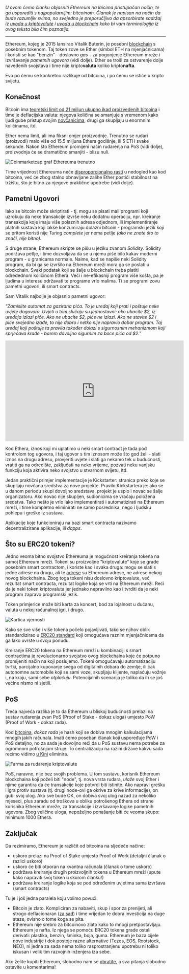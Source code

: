 _U ovom ćemo članku objasniti Ethereum na laicima pristupačan način, te ga usporediti s najpopularnijim: bitcoinom. Članak je napisan na način da bude razumljiv svima, no svejedno je preporučljivo da apsorbirate sadržaj iz [uvoda u kriptovalute][cc] i [uvoda u blockchain][bc] kako bi vam terminologija iz ovog teksta bila čim poznatija._

---

Ethereum, kojeg je 2015 lansirao Vitalik Buterin, je posebni [blockchain][bc] s posebnim tokenom. Taj token zove se Ether (simbol ETH na mjenjačnicama) i koristi se kao "benzin" - doslovno _gas_ - za pogonjenje Ethereum mreže i izvršavanje _pametnih ugovora_ (vidi dolje). Ether se troši za ostvarenje dolje navedenih svojstava i time nije kripto**valuta** koliko kripto**nafta**.

 Evo po čemu se konkretno razlikuje od bitcoina, i po čemu se ističe u kripto svijetu.

## Konačnost

Bitcoin ima [teoretski limit od 21 miljun ukupno ikad proizvedenih bitcoina][finite] i time je deflacijska valuta: njegova količina se smanjuje s vremenom kako ljudi gube pristup svojim [novčanicima][wallet], drugi ga skupljaju u enormnim količinama, itd.

Ether nema limit, ali ima fiksni omjer proizvodnje. Trenutno se rudari (proizvodi) malo više od 15.5 miljuna Ethera godišnje, ili 5 ETH svake sekunde. Nakon što Ethereum promijeni način rudarenja na PoS (vidi dolje), proizvodnja će se dramatično smanjiti - blizu nuli.

![Coinmarketcap graf Ethereuma trenutno](https://bitfalls.com/wp-content/uploads/2017/09/01-3.png)

Time vrijednost Ethereuma neće [disproporcionalno rasti][bubble] u nedogled kao kod bitcoina, već će zbog stalno obnavljane zalihe Ether postići stabilnost na tržištu, što je bitno za njegove praktične upotrebe (vidi dolje).

## Pametni Ugovori

Iako se bitcoin može skriptirati - tj. mogu se pisati mali programi koji uzrokuju da neke transakcije izvrše neku dodatnu operaciju, npr. kreiranje transakcija koje imaju više polaznih adresa odjednom, ili implementiranje platnih sustava koji lakše konzumiraju dolazni bitcoin - programski jezik koji se pritom koristi nije _Turing complete_ jer nema petlje _(ako ne znate što to znači, nije bitno)._

S druge strane, Ethereum skripte se pišu u jeziku zvanom _Solidity_. Solidity podržava petlje, i time dozvoljava da se u njemu piše bilo kakav moderni program - u granicama normale. Naime, kad se napiše neki Solidity program, da bi ga se izvršilo na Ethereum mreži mora ga se poslati u blockchain. Svaki podatak koji se šalje u blockchain treba platiti određednom količinom Ethera. Veći i ne-efikasniji program više košta, pa je ljudima u interesu održavati te programe vrlo malima. Ti se programi zovu pametni ugovori, ili smart contracts.

Sam Vitalik najbolje je objasnio pametni ugovor:

_"Zamislite automat za gazirana pića. To je uređaj koji prati i poštuje neke uvjete dogovora. Uvjeti u tom slučaju su jednostavni: ako ubacite $2, iz uređaja izlazi piće. Ako ne ubacite $2, piće ne izlazi. Ako ne stavite $2 i piće svejedno izađe, to nije dobro i netko nije napravio dobar program. Taj uređaj koji poštuje ta pravila također dolazi s sigurnosnim mehanizmom koji sprječava krađe - barem dovoljno sigurnim za boce pića od $2."_

<iframe width="560" height="315" src="https://www.youtube.com/embed/r0S4qIMf4Pg" frameborder="0" allowfullscreen></iframe>

Kod Ethera, iznos koji mi uplatimo u neki smart contract je tada pod kontrolom tog ugovora, i taj ugovor s tim iznosom može što god želi - slati iznos na drugu adresu, provjeriti uvjete i slati ga nekamo tek u budućnosti, vratiti ga na odredište, zaključati na neko vrijeme, pozvati neku vanjsku funkciju koja aktivira neko svojstvo u stvarnom svijetu, itd. 

Jedan praktični primjer implementacije je Kickstarter: stranica preko koje se skupljaju novčana sredstva za nove projekte. Pravilo Kickstartera je: ako se u danom periodu skupi dovoljno sredstava, projekt je uspio i novac se šalje organizatoru. Ako novac nije skupljen, sudionicima se vraćaju položena sredstva. Tako nešto je vrlo lako implementirati i automatizirati na Ethereum mreži, i time kompletno eliminirati ne samo posrednika, nego i ljudsku pohlepu i greške iz sustava.

Aplikacije koje funkcioniraju na bazi smart contracta nazivamo decentralizirane aplikacije, ili _dapps_.

## Što su ERC20 tokeni?

Jedno veoma bitno svojstvo Ethereuma je mogućnost kreiranja tokena na samoj Ethereum mreži. Tokeni su proizvoljne "kriptovalute" koje se grade posebnim smart contractom, i koriste kao i svaka druga: mogu se slati s jedne adrese na drugu, ali te [adrese][wallet1] su Ethereum adrese, ne adrese nekog novog blockchaina. Zbog toga tokeni nisu doslovno kriptovalute, već rezultat smart contracta, rezultat logike koja se vrti na Ethereum mreži. Reći da je neki token kriptovaluta jer jednako nepravilno kao i tvrditi da je neki program zapravo programski jezik.

Token primjerice može biti karta za koncert, bod za lojalnost u dućanu, valuta u nekoj računalnoj igri, i drugo.

![Kartica vjernosti](https://bitfalls.com/wp-content/uploads/2017/09/02-3.jpg)

Kako se sve više i više tokena počelo pojavljivati, tako se njihov oblik standardizirao u [ERC20 standard][erc20] koji omogućava raznim mjenjačnicama da ga lako uvrste u svoju ponudu.

Kreiranje ERC20 tokena na Ethereum mreži u kombinaciji s smart contractima je revolucionarno svojstvo ovog blockchaina koje će potpuno promijeniti način na koji poslujemo. Tokeni omogućavaju automatizaciju tvrtki, parcijalno kupovanje svega od digitalnih dobara do zemlje, ili čak autonomne automobile koji se sami voze, skupljaju klijente, naplaćuju vožnje i, na kraju, sami sebe _otplaćuju_. Potencijalnih scenarija je toliko da ih se još većine nismo ni sjetili.

## PoS

Treća najveća razlika je to da Ethereum u bliskoj budućnosti prelazi na sustav rudarenja zvan PoS (Proof of Stake - dokaz uloga) umjesto PoW (Proof of Work - dokaz rada).

Kod [bitcoina][bc], _dokaz rada_ je hash koji se dobiva mnogim kalkulacijama mnogih jakih računala. Imati ćemo poseban članak koji uspoređuje PoW i PoS detaljno, no za sada je dovoljno reći da u PoS sustavu nema potrebe za ogromnom potrošnjom struje. To centralizaciju na razini države kakvu sada recimo vidimo [u Kini][finite] eliminira. 

![Farma za rudarenje kriptovalute](https://bitfalls.com/wp-content/uploads/2017/09/03-3.jpg)

PoS, naravno, nije bez svojih problema. U tom sustavu, korisnik Ethereum blockchaina koji poželi biti "node", tj. nova vrsta rudara, _ulaže_ svoj Ether i njime garantira da će transakcije koje potvrdi biti istinite. Ako napravi grešku i igra protiv sustava (tj. drugi node-ovi ga okrive za krive informacije), on gubi svoj ulog. Ako sve bude OK, on dobiva svoj ulog nazad za nekoliko mjeseci, plus zaradu od troškova u obliku potrošenog Ethera od strane korisnika Ethereum mreže, za transakcije i izvršavanje logike pametnih ugovora. Zbog veličine uloga, nepoželjno ponašanje biti će veoma skupo: minimum 1000 Ethera.

## Zaključak

Da rezimiramo, Ethereum je različit od bitcoina na sljedeće načine:

- uskoro prelazi na Proof of Stake umjesto Proof of Work (detaljni članak o razlici uskoro)
- uskoro će biti otporan na kvantna računala (članak o tome uskoro)
- podržava kreiranje drugih proizvoljnih tokena u Ethereum mreži (upute kako napraviti svoj token u skorom članku!)
- podržava kreiranje logike koja se pod određenim uvjetima sama izvršava (smart contracts)

Tu je i još jedna paralela koju volimo povući:

- Bitcoin je zlato. Kompliciran za nabaviti, skup i spor za prenijeti, ali strogo deflacionaran ([za sad][finite]) i time vrijedan te dobra investicija na duge staze, ovisno o tome koga se pita.
- Ethereum nije srebro za bitcoinovo zlato kako to mnogi pretpostavljaju. Ethereum je nafta. Iz njega se pomoću ERC20 tokena grade ostali derivati: plastika, benzin, šminka, boja, guma. Ethereum je baza cijele nove industrije i dok postoje razne alternative (Tezos, EOS, Rootstock, NEO), ni jedna za sada nema toliko rasprostranjenu upotrebu ni toliko iskusan i velik tim razvojnih inženjera iza sebe.

Ako želite kupiti Ethereum, slobodno nam se [obratite][mail], a sva pitanja slobodno ostavite u komentarima!

[cc]: https://bitfalls.com/hr/2017/08/20/cryptocurrency/
[bc]: https://bitfalls.com/hr/2017/08/20/blockchain-explained-blockchain-works/
[finite]: https://bitfalls.com/hr/2017/09/17/bitcoin-finite-just-myth/
[bubble]: https://bitfalls.com/hr/2017/09/06/bitcoin-bubble/
[wallet]: https://bitfalls.com/hr/2017/09/08/best-ways-protect-cryptocurrency-wallet/
[wallet1]: https://bitfalls.com/hr/2017/08/31/what-cryptocurrency-wallet/
[mail]: mailto:contact@bitfalls.com
[erc20]: https://github.com/ethereum/EIPs/pull/610